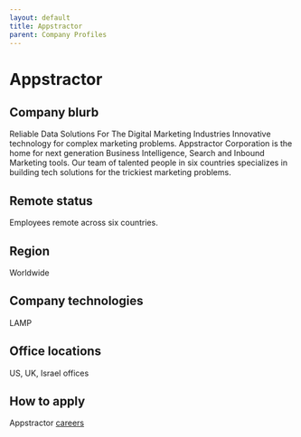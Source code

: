 ```yaml
---
layout: default
title: Appstractor
parent: Company Profiles
---
```


# Appstractor

## Company blurb

Reliable Data Solutions For The Digital Marketing Industries
Innovative technology for complex marketing problems.
Appstractor Corporation is the home for next generation Business Intelligence, Search and Inbound Marketing tools. Our team of talented people in six countries specializes in building tech solutions for the trickiest marketing problems.

## Remote status

Employees remote across six countries.

## Region

Worldwide

## Company technologies

LAMP

## Office locations

US, UK, Israel offices

## How to apply

Appstractor [careers](https://www.appstractor.com/careers/)
